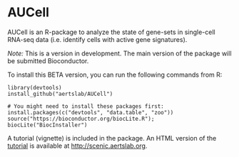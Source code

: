 # AUCell
AUCell is an R-package to analyze the state of gene-sets in single-cell RNA-seq data (i.e. identify cells with active gene signatures).







*Note:* This is a version in development. The main version of the package will be submitted Bioconductor. 

To install this BETA version, you can run the following commands from R:
```
library(devtools)
install_github("aertslab/AUCell")

# You might need to install these packages first:
install.packages(c("devtools", "data.table", "zoo"))
source("https://bioconductor.org/biocLite.R"); biocLite("BiocInstaller")
```

A tutorial (vignette) is included in the package.
An HTML version of the [tutorial](http://scenic.aertslab.org/tutorials/AUCell.html) is available at http://scenic.aertslab.org.

